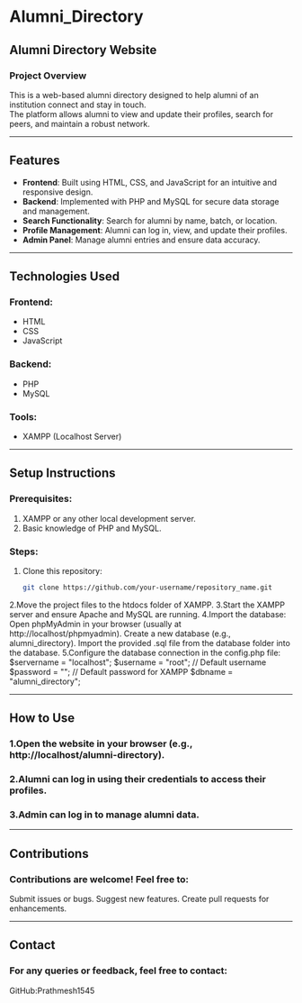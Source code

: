 # Alumni_Directory

## Alumni Directory Website

### Project Overview
This is a web-based alumni directory designed to help alumni of an institution connect and stay in touch.  
The platform allows alumni to view and update their profiles, search for peers, and maintain a robust network.

---

## Features
- **Frontend**: Built using HTML, CSS, and JavaScript for an intuitive and responsive design.  
- **Backend**: Implemented with PHP and MySQL for secure data storage and management.
- **Search Functionality**: Search for alumni by name, batch, or location.
- **Profile Management**: Alumni can log in, view, and update their profiles.
- **Admin Panel**: Manage alumni entries and ensure data accuracy.

---

## Technologies Used
### Frontend:
- HTML
- CSS
- JavaScript

### Backend:
- PHP
- MySQL

### Tools:
- XAMPP (Localhost Server)

---

## Setup Instructions
### Prerequisites:
1. XAMPP or any other local development server.
2. Basic knowledge of PHP and MySQL.

### Steps:
1. Clone this repository:
   ```bash
   git clone https://github.com/your-username/repository_name.git
2.Move the project files to the htdocs folder of XAMPP.
3.Start the XAMPP server and ensure Apache and MySQL are running.
4.Import the database:
 Open phpMyAdmin in your browser (usually at http://localhost/phpmyadmin).
 Create a new database (e.g., alumni_directory).
 Import the provided .sql file from the database folder into the database.
5.Configure the database connection in the config.php file:
 $servername = "localhost";
 $username = "root"; // Default username
 $password = ""; // Default password for XAMPP
 $dbname = "alumni_directory";

---

## How to Use
### 1.Open the website in your browser (e.g., http://localhost/alumni-directory).
### 2.Alumni can log in using their credentials to access their profiles.
### 3.Admin can log in to manage alumni data.

---

## Contributions
### Contributions are welcome! Feel free to:
Submit issues or bugs.
Suggest new features.
Create pull requests for enhancements.

---

## Contact
### For any queries or feedback, feel free to contact:
GitHub:Prathmesh1545



